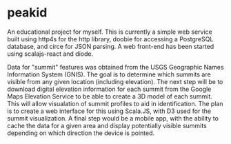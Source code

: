 # peakid

An educational project for myself. This is currently a simple web service built using http4s for the http library, doobie for accessing a PostgreSQL database, and circe for JSON parsing. A web front-end has been started using scalajs-react and diode.

Data for "summit" features was obtained from the USGS Geographic Names Information System (GNIS). The goal is to determine which summits are visible from any given location (including elevation). The next step will be to download digital elevation information for each summit from the Google Maps Elevation Service to be able to create a 3D model of each summit. This will allow visualation of summit profiles to aid in identification. The plan is to create a web interface for this using Scala.JS, with D3 used for the summit visualization. A final step would be a mobile app, with the ability to cache the data for a given area and display potentially visible summits depending on which direction the device is pointed. 
